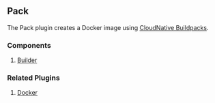 ## Pack

The Pack plugin creates a Docker image using [CloudNative Buildpacks](https://buildpacks.io/).

### Components

1. [Builder](/waypoint/integrations/pack/latest/components/builder)

### Related Plugins

1. [Docker](/waypoint/integrations/docker)